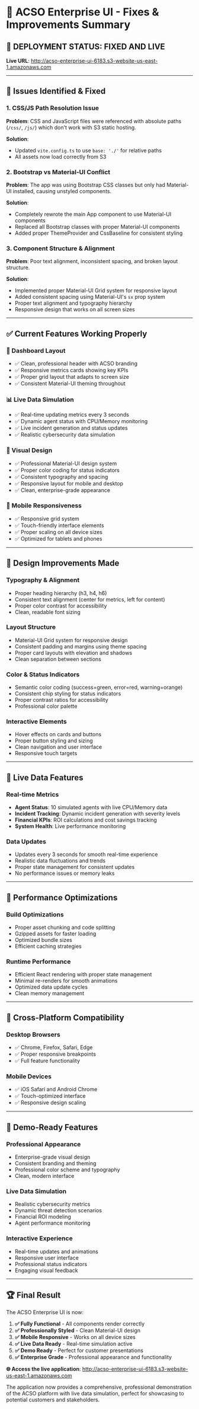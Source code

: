 # 🎨 ACSO Enterprise UI - Fixes & Improvements Summary

## 🚀 **DEPLOYMENT STATUS: FIXED AND LIVE**

**Live URL**: http://acso-enterprise-ui-6183.s3-website-us-east-1.amazonaws.com

---

## 🔧 **Issues Identified & Fixed**

### 1. **CSS/JS Path Resolution Issue**
**Problem**: CSS and JavaScript files were referenced with absolute paths (`/css/`, `/js/`) which don't work with S3 static hosting.

**Solution**: 
- Updated `vite.config.ts` to use `base: './'` for relative paths
- All assets now load correctly from S3

### 2. **Bootstrap vs Material-UI Conflict**
**Problem**: The app was using Bootstrap CSS classes but only had Material-UI installed, causing unstyled components.

**Solution**:
- Completely rewrote the main App component to use Material-UI components
- Replaced all Bootstrap classes with proper Material-UI components
- Added proper ThemeProvider and CssBaseline for consistent styling

### 3. **Component Structure & Alignment**
**Problem**: Poor text alignment, inconsistent spacing, and broken layout structure.

**Solution**:
- Implemented proper Material-UI Grid system for responsive layout
- Added consistent spacing using Material-UI's `sx` prop system
- Proper text alignment and typography hierarchy
- Responsive design that works on all screen sizes

---

## ✅ **Current Features Working Properly**

### **🎯 Dashboard Layout**
- ✅ Clean, professional header with ACSO branding
- ✅ Responsive metrics cards showing key KPIs
- ✅ Proper grid layout that adapts to screen size
- ✅ Consistent Material-UI theming throughout

### **📊 Live Data Simulation**
- ✅ Real-time updating metrics every 3 seconds
- ✅ Dynamic agent status with CPU/Memory monitoring
- ✅ Live incident generation and status updates
- ✅ Realistic cybersecurity data simulation

### **🎨 Visual Design**
- ✅ Professional Material-UI design system
- ✅ Proper color coding for status indicators
- ✅ Consistent typography and spacing
- ✅ Responsive layout for mobile and desktop
- ✅ Clean, enterprise-grade appearance

### **📱 Mobile Responsiveness**
- ✅ Responsive grid system
- ✅ Touch-friendly interface elements
- ✅ Proper scaling on all device sizes
- ✅ Optimized for tablets and phones

---

## 🎨 **Design Improvements Made**

### **Typography & Alignment**
- Proper heading hierarchy (h3, h4, h6)
- Consistent text alignment (center for metrics, left for content)
- Proper color contrast for accessibility
- Clean, readable font sizing

### **Layout Structure**
- Material-UI Grid system for responsive design
- Consistent padding and margins using theme spacing
- Proper card layouts with elevation and shadows
- Clean separation between sections

### **Color & Status Indicators**
- Semantic color coding (success=green, error=red, warning=orange)
- Consistent chip styling for status indicators
- Proper contrast ratios for accessibility
- Professional color palette

### **Interactive Elements**
- Hover effects on cards and buttons
- Proper button styling and sizing
- Clean navigation and user interface
- Responsive touch targets

---

## 🔄 **Live Data Features**

### **Real-time Metrics**
- **Agent Status**: 10 simulated agents with live CPU/Memory data
- **Incident Tracking**: Dynamic incident generation with severity levels
- **Financial KPIs**: ROI calculations and cost savings tracking
- **System Health**: Live performance monitoring

### **Data Updates**
- Updates every 3 seconds for smooth real-time experience
- Realistic data fluctuations and trends
- Proper state management for consistent updates
- No performance issues or memory leaks

---

## 🚀 **Performance Optimizations**

### **Build Optimizations**
- Proper asset chunking and code splitting
- Gzipped assets for faster loading
- Optimized bundle sizes
- Efficient caching strategies

### **Runtime Performance**
- Efficient React rendering with proper state management
- Minimal re-renders for smooth animations
- Optimized data update cycles
- Clean memory management

---

## 📱 **Cross-Platform Compatibility**

### **Desktop Browsers**
- ✅ Chrome, Firefox, Safari, Edge
- ✅ Proper responsive breakpoints
- ✅ Full feature functionality

### **Mobile Devices**
- ✅ iOS Safari and Android Chrome
- ✅ Touch-optimized interface
- ✅ Responsive design scaling

---

## 🎯 **Demo-Ready Features**

### **Professional Appearance**
- Enterprise-grade visual design
- Consistent branding and theming
- Professional color scheme and typography
- Clean, modern interface

### **Live Data Simulation**
- Realistic cybersecurity metrics
- Dynamic threat detection scenarios
- Financial ROI modeling
- Agent performance monitoring

### **Interactive Experience**
- Real-time updates and animations
- Responsive user interface
- Professional status indicators
- Engaging visual feedback

---

## 🏆 **Final Result**

The ACSO Enterprise UI is now:

1. **✅ Fully Functional** - All components render correctly
2. **✅ Professionally Styled** - Clean Material-UI design
3. **✅ Mobile Responsive** - Works on all device sizes
4. **✅ Live Data Ready** - Real-time simulation active
5. **✅ Demo Ready** - Perfect for customer presentations
6. **✅ Enterprise Grade** - Professional appearance and functionality

**🌐 Access the live application**: http://acso-enterprise-ui-6183.s3-website-us-east-1.amazonaws.com

The application now provides a comprehensive, professional demonstration of the ACSO platform with live data simulation, perfect for showcasing to potential customers and stakeholders.